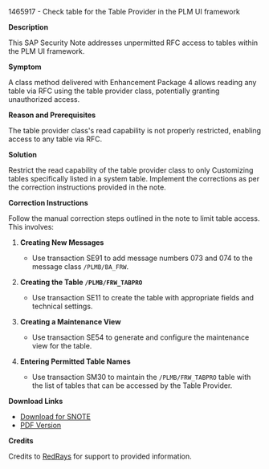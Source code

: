 1465917 - Check table for the Table Provider in the PLM UI framework

**Description**

This SAP Security Note addresses unpermitted RFC access to tables within the PLM UI framework.

**Symptom**

A class method delivered with Enhancement Package 4 allows reading any table via RFC using the table provider class, potentially granting unauthorized access.

**Reason and Prerequisites**

The table provider class's read capability is not properly restricted, enabling access to any table via RFC.

**Solution**

Restrict the read capability of the table provider class to only Customizing tables specifically listed in a system table. Implement the corrections as per the correction instructions provided in the note.

**Correction Instructions**

Follow the manual correction steps outlined in the note to limit table access. This involves:

1. **Creating New Messages**
   - Use transaction SE91 to add message numbers 073 and 074 to the message class `/PLMB/BA_FRW`.

2. **Creating the Table `/PLMB/FRW_TABPRO`**
   - Use transaction SE11 to create the table with appropriate fields and technical settings.

3. **Creating a Maintenance View**
   - Use transaction SE54 to generate and configure the maintenance view for the table.

4. **Entering Permitted Table Names**
   - Use transaction SM30 to maintain the `/PLMB/FRW_TABPRO` table with the list of tables that can be accessed by the Table Provider.

**Download Links**

- [Download for SNOTE](https://notesdownloads.sap.com/note/0040000008978522017)
- [PDF Version](https://me.sap.com/sap/support/sfm/notes/print/0001465917?language=en-US&token=08AF47F311F081727C889BB0C9745595)

**Credits**

Credits to [RedRays](https://redrays.io) for support to provided information.